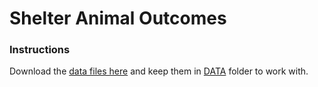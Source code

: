 # Shelter Animal Outcomes

### Instructions

Download the [data files here](https://www.kaggle.com/c/shelter-animal-outcomes/data) and keep them in [DATA](./DATA) folder to work with.
